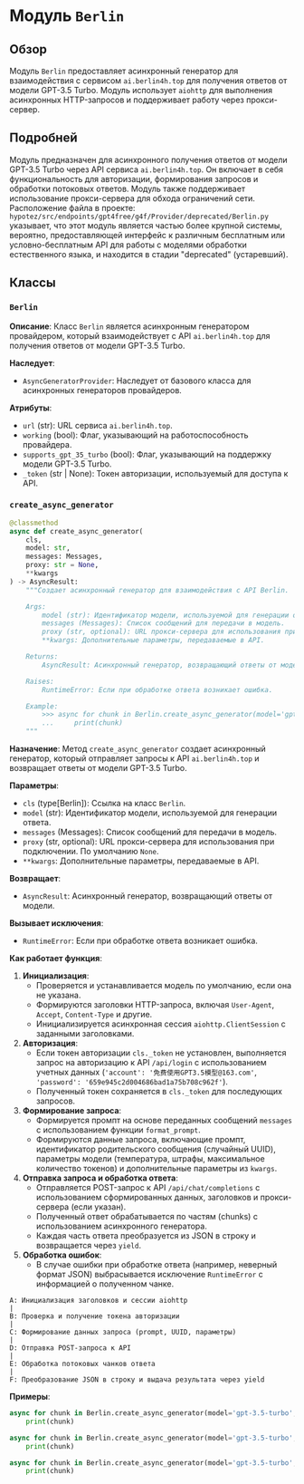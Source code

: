 # Модуль `Berlin`

## Обзор

Модуль `Berlin` предоставляет асинхронный генератор для взаимодействия с сервисом `ai.berlin4h.top` для получения ответов от модели GPT-3.5 Turbo. Модуль использует `aiohttp` для выполнения асинхронных HTTP-запросов и поддерживает работу через прокси-сервер.

## Подробней

Модуль предназначен для асинхронного получения ответов от модели GPT-3.5 Turbo через API сервиса `ai.berlin4h.top`. Он включает в себя функциональность для авторизации, формирования запросов и обработки потоковых ответов. Модуль также поддерживает использование прокси-сервера для обхода ограничений сети.
Расположение файла в проекте: `hypotez/src/endpoints/gpt4free/g4f/Provider/deprecated/Berlin.py` указывает, что этот модуль является частью более крупной системы, вероятно, предоставляющей интерфейс к различным бесплатным или условно-бесплатным API для работы с моделями обработки естественного языка, и находится в стадии "deprecated" (устаревший).

## Классы

### `Berlin`

**Описание**: Класс `Berlin` является асинхронным генератором провайдером, который взаимодействует с API `ai.berlin4h.top` для получения ответов от модели GPT-3.5 Turbo.

**Наследует**:
- `AsyncGeneratorProvider`: Наследует от базового класса для асинхронных генераторов провайдеров.

**Атрибуты**:
- `url` (str): URL сервиса `ai.berlin4h.top`.
- `working` (bool): Флаг, указывающий на работоспособность провайдера.
- `supports_gpt_35_turbo` (bool): Флаг, указывающий на поддержку модели GPT-3.5 Turbo.
- `_token` (str | None): Токен авторизации, используемый для доступа к API.

### `create_async_generator`

```python
@classmethod
async def create_async_generator(
    cls,
    model: str,
    messages: Messages,
    proxy: str = None,
    **kwargs
) -> AsyncResult:
    """Создает асинхронный генератор для взаимодействия с API Berlin.

    Args:
        model (str): Идентификатор модели, используемой для генерации ответа.
        messages (Messages): Список сообщений для передачи в модель.
        proxy (str, optional): URL прокси-сервера для использования при подключении. По умолчанию `None`.
        **kwargs: Дополнительные параметры, передаваемые в API.

    Returns:
        AsyncResult: Асинхронный генератор, возвращающий ответы от модели.

    Raises:
        RuntimeError: Если при обработке ответа возникает ошибка.

    Example:
        >>> async for chunk in Berlin.create_async_generator(model='gpt-3.5-turbo', messages=[{'role': 'user', 'content': 'Hello'}]):
        ...     print(chunk)
    """
```

**Назначение**: Метод `create_async_generator` создает асинхронный генератор, который отправляет запросы к API `ai.berlin4h.top` и возвращает ответы от модели GPT-3.5 Turbo.

**Параметры**:
- `cls` (type[Berlin]): Ссылка на класс `Berlin`.
- `model` (str): Идентификатор модели, используемой для генерации ответа.
- `messages` (Messages): Список сообщений для передачи в модель.
- `proxy` (str, optional): URL прокси-сервера для использования при подключении. По умолчанию `None`.
- `**kwargs`: Дополнительные параметры, передаваемые в API.

**Возвращает**:
- `AsyncResult`: Асинхронный генератор, возвращающий ответы от модели.

**Вызывает исключения**:
- `RuntimeError`: Если при обработке ответа возникает ошибка.

**Как работает функция**:

1. **Инициализация**:
   - Проверяется и устанавливается модель по умолчанию, если она не указана.
   - Формируются заголовки HTTP-запроса, включая `User-Agent`, `Accept`, `Content-Type` и другие.
   - Инициализируется асинхронная сессия `aiohttp.ClientSession` с заданными заголовками.
2. **Авторизация**:
   - Если токен авторизации `cls._token` не установлен, выполняется запрос на авторизацию к API `/api/login` с использованием учетных данных (`'account': '免费使用GPT3.5模型@163.com'`, `'password': '659e945c2d004686bad1a75b708c962f'`).
   - Полученный токен сохраняется в `cls._token` для последующих запросов.
3. **Формирование запроса**:
   - Формируется промпт на основе переданных сообщений `messages` с использованием функции `format_prompt`.
   - Формируются данные запроса, включающие промпт, идентификатор родительского сообщения (случайный UUID), параметры модели (температура, штрафы, максимальное количество токенов) и дополнительные параметры из `kwargs`.
4. **Отправка запроса и обработка ответа**:
   - Отправляется POST-запрос к API `/api/chat/completions` с использованием сформированных данных, заголовков и прокси-сервера (если указан).
   - Полученный ответ обрабатывается по частям (chunks) с использованием асинхронного генератора.
   - Каждая часть ответа преобразуется из JSON в строку и возвращается через `yield`.
5. **Обработка ошибок**:
   - В случае ошибки при обработке ответа (например, неверный формат JSON) выбрасывается исключение `RuntimeError` с информацией о полученном чанке.

```
A: Инициализация заголовков и сессии aiohttp
|
B: Проверка и получение токена авторизации
|
C: Формирование данных запроса (prompt, UUID, параметры)
|
D: Отправка POST-запроса к API
|
E: Обработка потоковых чанков ответа
|
F: Преобразование JSON в строку и выдача результата через yield
```

**Примеры**:

```python
async for chunk in Berlin.create_async_generator(model='gpt-3.5-turbo', messages=[{'role': 'user', 'content': 'Hello'}]):
    print(chunk)
```
```python
async for chunk in Berlin.create_async_generator(model='gpt-3.5-turbo', messages=[{'role': 'user', 'content': 'Translate to Russian: Hello'}] , proxy = 'http://proxy.example.com:8080'):
    print(chunk)
```
```python
async for chunk in Berlin.create_async_generator(model='gpt-3.5-turbo', messages=[{'role': 'user', 'content': 'Tell me a joke'}], max_tokens = 100):
    print(chunk)